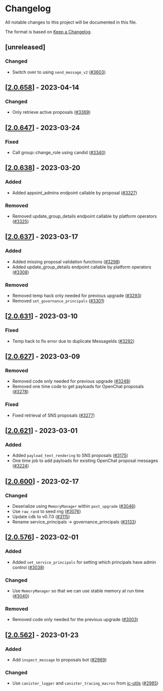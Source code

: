 # Changelog
All notable changes to this project will be documented in this file.

The format is based on [Keep a Changelog](https://keepachangelog.com/en/1.0.0/).

## [unreleased]

### Changed

- Switch over to using `send_message_v2` ([#3603](https://github.com/open-ic/open-chat/pull/3603))

## [[2.0.658](https://github.com/open-ic/open-chat/releases/tag/v2.0.658-proposals_bot)] - 2023-04-14

### Changed

- Only retrieve active proposals ([#3369](https://github.com/open-ic/open-chat/pull/3369))

## [[2.0.647](https://github.com/open-ic/open-chat/releases/tag/v2.0.647-proposals_bot)] - 2023-03-24

### Fixed

- Call group::change_role using candid ([#3340](https://github.com/open-ic/open-chat/pull/3340))

## [[2.0.638](https://github.com/open-ic/open-chat/releases/tag/v2.0.638-proposals_bot)] - 2023-03-20

### Added

- Added appoint_admins endpoint callable by proposal ([#3327](https://github.com/open-ic/open-chat/pull/3327))

### Removed

- Removed update_group_details endpoint callable by platform operators ([#3325](https://github.com/open-ic/open-chat/pull/3325))

## [[2.0.637](https://github.com/open-ic/open-chat/releases/tag/v2.0.637-proposals_bot)] - 2023-03-17

### Added

- Added missing proposal validation functions ([#3298](https://github.com/open-ic/open-chat/pull/3298))
- Added update_group_details endpoint callable by platform operators ([#3308](https://github.com/open-ic/open-chat/pull/3308))

### Removed

- Removed temp hack only needed for previous upgrade ([#3293](https://github.com/open-ic/open-chat/pull/3293))
- Removed `set_governance_principals` ([#3301](https://github.com/open-ic/open-chat/pull/3301))

## [[2.0.631](https://github.com/open-ic/open-chat/releases/tag/v2.0.631-proposals_bot)] - 2023-03-10

### Fixed

- Temp hack to fix error due to duplicate MessageIds ([#3292](https://github.com/open-ic/open-chat/pull/3292))

## [[2.0.627](https://github.com/open-ic/open-chat/releases/tag/v2.0.627-proposals_bot)] - 2023-03-09

### Removed

- Removed code only needed for previous upgrade ([#3248](https://github.com/open-ic/open-chat/pull/3248))
- Removed one time code to get payloads for OpenChat proposals ([#3278](https://github.com/open-ic/open-chat/pull/3278))

### Fixed

- Fixed retrieval of SNS proposals ([#3277](https://github.com/open-ic/open-chat/pull/3277))

## [[2.0.621](https://github.com/open-ic/open-chat/releases/tag/v2.0.621-proposals_bot)] - 2023-03-01

### Added

- Added `payload_text_rendering` to SNS proposals ([#3175](https://github.com/open-ic/open-chat/pull/3175))
- One time job to add payloads for existing OpenChat proposal messages ([#3224](https://github.com/open-ic/open-chat/pull/3224))

## [[2.0.600](https://github.com/open-ic/open-chat/releases/tag/v2.0.600-proposals_bot)] - 2023-02-17

### Changed

- Deserialize using `MemoryManager` within `post_upgrade` ([#3046](https://github.com/open-ic/open-chat/pull/3046))
- Use `raw_rand` to seed rng ([#3076](https://github.com/open-ic/open-chat/pull/3076))
- Update cdk to v0.7.0 ([#3115](https://github.com/open-ic/open-chat/pull/3115))
- Rename service_principals -> governance_principals ([#3133](https://github.com/open-ic/open-chat/pull/3133))

## [[2.0.576](https://github.com/open-ic/open-chat/releases/tag/v2.0.576-proposals_bot)] - 2023-02-01

### Added

- Added `set_service_principals` for setting which principals have admin control ([#3038](https://github.com/open-ic/open-chat/pull/3038))

### Changed

- Use `MemoryManager` so that we can use stable memory at run time ([#3040](https://github.com/open-ic/open-chat/pull/3040))

### Removed

- Removed code only needed for the previous upgrade ([#3003](https://github.com/open-ic/open-chat/pull/3003))

## [[2.0.562](https://github.com/open-ic/open-chat/releases/tag/v2.0.562-proposals_bot)] - 2023-01-23

### Added

- Add `inspect_message` to proposals bot ([#2969](https://github.com/open-ic/open-chat/pull/2969))

### Changed

- Use `canister_logger` and `canister_tracing_macros` from [ic-utils](https://github.com/open-ic/ic-utils) ([#2985](https://github.com/open-ic/open-chat/pull/2985))
